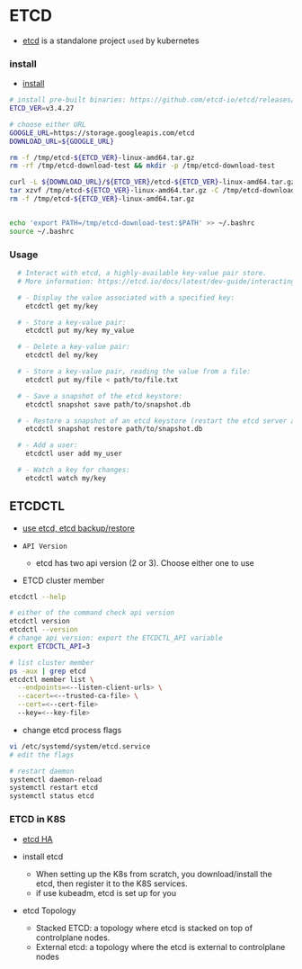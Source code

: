 # ETCD

- [etcd](https://etcd.io/) is a standalone project `used` by kubernetes

### install

- [install](https://etcd.io/docs/v3.5/install/)

```bash
# install pre-built binaries: https://github.com/etcd-io/etcd/releases/
ETCD_VER=v3.4.27

# choose either URL
GOOGLE_URL=https://storage.googleapis.com/etcd
DOWNLOAD_URL=${GOOGLE_URL}

rm -f /tmp/etcd-${ETCD_VER}-linux-amd64.tar.gz
rm -rf /tmp/etcd-download-test && mkdir -p /tmp/etcd-download-test

curl -L ${DOWNLOAD_URL}/${ETCD_VER}/etcd-${ETCD_VER}-linux-amd64.tar.gz -o /tmp/etcd-${ETCD_VER}-linux-amd64.tar.gz
tar xzvf /tmp/etcd-${ETCD_VER}-linux-amd64.tar.gz -C /tmp/etcd-download-test --strip-components=1
rm -f /tmp/etcd-${ETCD_VER}-linux-amd64.tar.gz


echo 'export PATH=/tmp/etcd-download-test:$PATH' >> ~/.bashrc
source ~/.bashrc
```

### Usage

```bash
  # Interact with etcd, a highly-available key-value pair store.
  # More information: https://etcd.io/docs/latest/dev-guide/interacting_v3/.

  # - Display the value associated with a specified key:
    etcdctl get my/key

  # - Store a key-value pair:
    etcdctl put my/key my_value

  # - Delete a key-value pair:
    etcdctl del my/key

  # - Store a key-value pair, reading the value from a file:
    etcdctl put my/file < path/to/file.txt

  # - Save a snapshot of the etcd keystore:
    etcdctl snapshot save path/to/snapshot.db

  # - Restore a snapshot of an etcd keystore (restart the etcd server afterwards):
    etcdctl snapshot restore path/to/snapshot.db

  # - Add a user:
    etcdctl user add my_user

  # - Watch a key for changes:
    etcdctl watch my/key
```

## ETCDCTL

- [use etcd, etcd backup/restore](https://kubernetes.io/docs/tasks/administer-cluster/configure-upgrade-etcd/)

- `API Version`

  - etcd has two api version (2 or 3). Choose either one to use

- ETCD cluster member

```bash
etcdctl --help

# either of the command check api version
etcdctl version
etcdctl --version
# change api version: export the ETCDCTL_API variable
export ETCDCTL_API=3

# list cluster member
ps -aux | grep etcd
etcdctl member list \
  --endpoints=<--listen-client-urls> \
  --cacert=<--trusted-ca-file> \
  --cert=<--cert-file>
  --key=<--key-file>
```

- change etcd process flags

```bash
vi /etc/systemd/system/etcd.service
# edit the flags

# restart daemon
systemctl daemon-reload
systemctl restart etcd
systemctl status etcd
```

### ETCD in K8S

- [etcd HA](https://kubernetes.io/docs/setup/production-environment/tools/kubeadm/ha-topology/)

- install etcd

  - When setting up the K8s from scratch, you download/install the etcd, then register it to the K8S services.
  - if use kubeadm, etcd is set up for you

- etcd Topology
  - Stacked ETCD: a topology where etcd is stacked on top of controlplane nodes.
  - External etcd: a topology where the etcd is external to controlplane nodes
